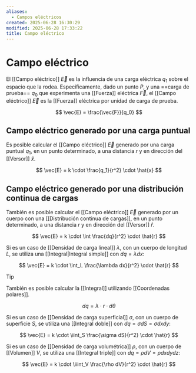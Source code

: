 ```yaml
---
aliases:
  - Campos eléctricos
created: 2025-06-28 16:30:29
modified: 2025-06-28 17:33:22
title: Campo eléctrico
---
```


# Campo eléctrico

El [[Campo eléctrico]] $\vec{E}$ es la influencia de una carga eléctrica $q_1$ sobre el espacio que la rodea. Específicamente, dado un punto $P$, y una ==carga de prueba== $q_0$ que experimenta una [[Fuerza]] eléctrica $\vec{F}$, el [[Campo eléctrico]] $\vec{E}$ es la [[Fuerza]] eléctrica por unidad de carga de prueba.

$$
\vec{E} = \frac{\vec{F}}{q_0}
$$

## Campo eléctrico generado por una carga puntual

Es posible calcular el [[Campo eléctrico]] $\vec{E}$ generado por una carga puntual $q_1$, en un punto determinado, a una distancia $r$ y en dirección del [[Versor]] $\hat{x}$.

$$
\vec{E} = k \cdot \frac{q_1}{r^2} \cdot \hat{x}
$$

## Campo eléctrico generado por una distribución continua de cargas

También es posible calcular el [[Campo eléctrico]] $\vec{E}$ generado por un cuerpo con una [[Distribución continua de cargas]], en un punto determinado, a una distancia $r$ y en dirección del [[Versor]] $\hat{r}$.

$$
\vec{E} = k \cdot \int \frac{dq}{r^2} \cdot \hat{r}
$$

Si es un caso de [[Densidad de carga lineal]] $\lambda$, con un cuerpo de longitud $L$, se utiliza una [[Integral|Integral simple]] con $dq = \lambda dx$:

$$
\vec{E} = k \cdot \int_L \frac{\lambda dx}{r^2} \cdot \hat{r}
$$

> [!tip]
> También es posible calcular la [[Integral]] utilizando [[Coordenadas polares]].
> 
> $$
> dq = \lambda \cdot r \cdot d \theta
> $$

Si es un caso de [[Densidad de carga superficial]] $\sigma$, con un cuerpo de superficie $S$, se utiliza una [[Integral doble]] con $dq = \sigma dS = \sigma dx dy$:

$$
\vec{E} = k \cdot \iint_S \frac{\sigma dS}{r^2} \cdot \hat{r}
$$

Si es un caso de [[Densidad de carga volumétrica]] $\rho$, con un cuerpo de [[Volumen]] $V$, se utiliza una [[Integral triple]] con $dq = \rho dV = \rho dx dy dz$:

$$
\vec{E} = k \cdot \iiint_V \frac{\rho dV}{r^2} \cdot \hat{r}
$$
